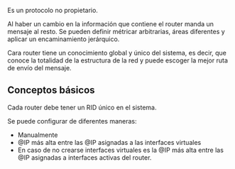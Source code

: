 Es un protocolo no propietario.

Al haber un cambio en la información que contiene el router manda un mensaje al resto. Se pueden definir métricar arbitrarias, áreas diferentes y aplicar un encaminamiento jerárquico.

Cara router tiene un conocimiento global y único del sistema, es decir, que conoce la totalidad de la estructura de la red y puede escoger la mejor ruta de envío del mensaje.

## Conceptos básicos

Cada router debe tener un RID único en el sistema.

Se puede configurar de diferentes maneras:

- Manualmente
- @IP más alta entre las @IP asignadas a las interfaces virtuales
- En caso de no crearse interfaces virtuales es la @IP más alta entre las @IP asignadas a interfaces activas del router.